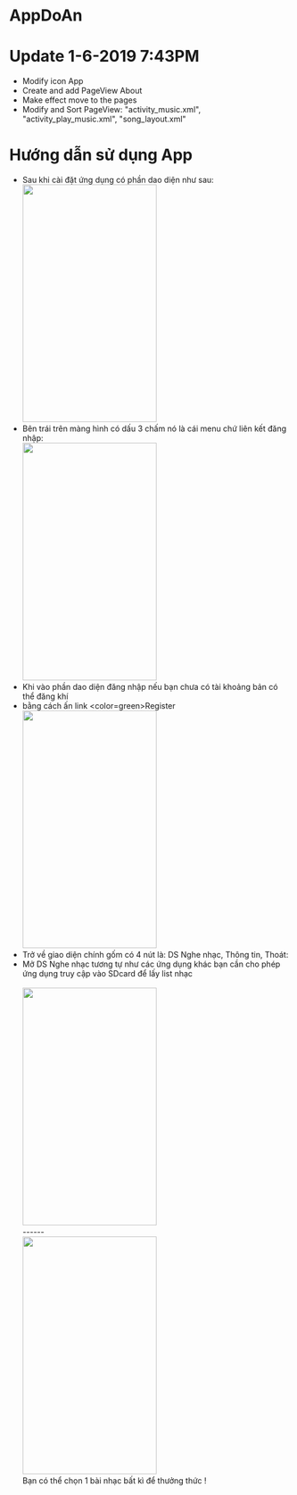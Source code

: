 # AppDoAn<br/>
# Update 1-6-2019 7:43PM <br/>
* Modify icon App
* Create and add PageView About <br/>
* Make effect move to the pages <br/>
* Modify and Sort PageView: "activity_music.xml", "activity_play_music.xml", "song_layout.xml" <br/>
# Hướng dẫn sử dụng App
* Sau khi cài đặt ứng dụng có phần dao diện như sau:<br/>
<img src="https://www.upsieutoc.com/images/2019/06/10/main.jpg" width="240" height="426"/><br/>
* Bên trái trên màng hình có dấu 3 chấm nó là cái menu chứ liên kết đăng nhập:<br/>
<img src="https://www.upsieutoc.com/images/2019/06/10/logi.jpg" width="240" height="426"/><br/>
* Khi vào phần dao diện đăng nhập nếu bạn chưa có tài khoảng bản có thể đăng khí <br/>
* bằng cách ấn link <color=green>Register</color><br/>
<img src="https://www.upsieutoc.com/images/2019/06/10/reg.jpg" width="240" height="426"/><br/>
* Trở về giao diện chính gốm có 4 nút là: DS Nghe nhạc, Thông tin, Thoát:
* Mở DS Nghe nhạc tương tự như các ứng dụng khác bạn cần cho phép ứng dụng truy cập vào SDcard để lấy list nhạc<br/><br/>
<img src="https://www.upsieutoc.com/images/2019/06/10/version.jpg" width="240" height="426"/><br/>
*--*--*--*<br/>
<img src="https://www.upsieutoc.com/images/2019/06/10/list.jpg" width="240" height="426"/><br/>
Bạn có thể chọn 1 bài nhạc bất kì để thưởng thức !
